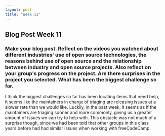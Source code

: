 ```yaml
---
layout: post
title: "Week 11"
---
```

## Blog Post Week 11

### Make your blog post. Reflect on the videos you watched about different industries' use of open source technologies, the reasons behind use of open source and the relationship between industry and open source projects. Also reflect on your group's progress on the project. Are there surprises in the project you selected. What has been the biggest challenge so far.
I think the biggest challenges so far has been locating items that need help, it seems like the maintainers in charge of triaging are releasing issues at a slower rate than we would like. Luckily, in the past week, it seems as if the maintainers are triaging sooner and more commonly, giving us a greater amount of issues we can try to help with. This obstacle was not much of a surprise though, since we had been told that other groups in this class years before had had similar issues when working with freeCodeCamp.
